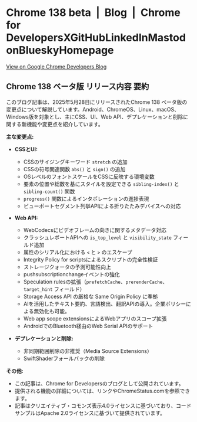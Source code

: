 # Chrome 138 beta  |  Blog  |  Chrome for DevelopersXGitHubLinkedInMastodonBlueskyHomepage

[View on Google Chrome Developers Blog](https://developer.chrome.com/blog/chrome-138-beta?hl=en)

## Chrome 138 ベータ版 リリース内容 要約

このブログ記事は、2025年5月28日にリリースされたChrome 138 ベータ版の変更点について解説しています。Android、ChromeOS、Linux、macOS、Windows版を対象とし、主にCSS、UI、Web API、デプレケーションと削除に関する新機能や変更点を紹介しています。

**主な変更点:**

*   **CSSとUI:**
    *   CSSのサイジングキーワード `stretch` の追加
    *   CSSの符号関連関数 `abs()` と `sign()` の追加
    *   OSレベルのフォントスケールをCSSに反映する環境変数
    *   要素の位置や総数を基にスタイルを設定できる `sibling-index()` と `sibling-count()` 関数
    *   `progress()` 関数によるインタポレーションの進捗表現
    *   ビューポートセグメント列挙APIによる折りたたみデバイスへの対応

*   **Web API:**
    *   WebCodecsにビデオフレームの向きに関するメタデータ対応
    *   クラッシュレポートAPIへの `is_top_level` と `visibility_state` フィールド追加
    *   属性のシリアル化における `<` と `>` のエスケープ
    *   Integrity Policy for scriptsによるスクリプトの完全性検証
    *   ストレージクォータの予測可能性向上
    *   pushsubscriptionchangeイベントの強化
    *   Speculation rulesの拡張（`prefetchCache`、`prerenderCache`、`target_hint` フィールド）
    *   Storage Access API の厳格な Same Origin Policy に準拠
    *   AIを活用したテキスト要約、言語検出、翻訳APIの導入。企業ポリシーによる無効化も可能。
    *   Web app scope extensionsによるWebアプリのスコープ拡張
    *   AndroidでのBluetooth経由のWeb Serial APIのサポート

*   **デプレケーションと削除:**
    *   非同期範囲削除の非推奨（Media Source Extensions）
    *   SwiftShaderフォールバックの削除

**その他:**

*   この記事は、Chrome for Developersのブログとして公開されています。
*   提供される機能の詳細については、リンクやChromeStatus.comを参照できます。
*   記事はクリエイティブ・コモンズ表示4.0ライセンスに基づいており、コードサンプルはApache 2.0ライセンスに基づいて提供されています。